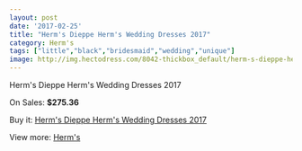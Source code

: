 ```yaml
---
layout: post
date: '2017-02-25'
title: "Herm's Dieppe Herm's Wedding Dresses 2017"
category: Herm's
tags: ["little","black","bridesmaid","wedding","unique"]
image: http://img.hectodress.com/8042-thickbox_default/herm-s-dieppe-herm-s-wedding-dresses-2013.jpg
---
```

Herm's Dieppe Herm's Wedding Dresses 2017

On Sales: **$275.36**
<a href="https://www.hectodress.com/herm-s/4049-herm-s-dieppe-herm-s-wedding-dresses-2013.html"><amp-img layout="responsive" width="600" height="600" src="//img.hectodress.com/8042-thickbox_default/herm-s-dieppe-herm-s-wedding-dresses-2013.jpg" alt="Herm's Dieppe Herm's Wedding Dresses 2017 0" /></a>

Buy it: [Herm's Dieppe Herm's Wedding Dresses 2017](https://www.hectodress.com/herm-s/4049-herm-s-dieppe-herm-s-wedding-dresses-2013.html "Herm's Dieppe Herm's Wedding Dresses 2017")

View more: [Herm's](https://www.hectodress.com/71-herm-s "Herm's")